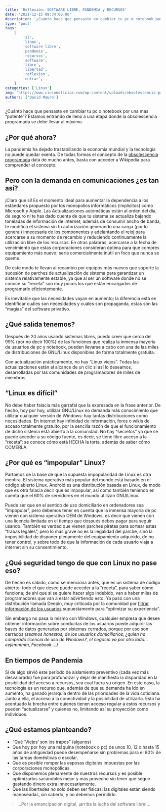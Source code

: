 ```yaml
---
title: 'Reflexión: SOFTWARE LIBRE, PANDEMIA y RECURSOS'
date: '2021-12-15 09:34:00.00'
description: '¿Cuánto hace que pensaste en cambiar tu pc o notebook por una más “potente”? Estamos entrando de lleno a una etapa donde la obsolescencia programada se debe llevar al máximo.'
type: 'post'
tags:
    [
        'sl',
        'linux',
        'software libre',
        'pandemia',
        'recursos',
        'software',
        'libre',
        'libertad',
        'reflexion',
        'entrar',
    ]
categories: ['Linux']
img: 'https://www.cinconoticias.com/wp-content/uploads/obsolescencia-programada.jpg'
authors: ['David Mauro']
---
```


¿Cuánto hace que pensaste en cambiar tu pc o notebook por una más “potente”? Estamos entrando de lleno a una etapa donde la obsolescencia programada se debe llevar al máximo.

## ¿Por qué ahora?

La pandemia ha dejado trastabillando la economía mundial y la tecnología no puede quedar exenta. De todas formas el concepto de la [obsolescencia programada](https://es.wikipedia.org/wiki/Obsolescencia_programada) data de mucho antes, basta con acceder a Wikipedia para comprender el concepto.

## Pero con la demanda en comunicaciones ¿es tan así?

¡Claro que sí! Es el momento ideal para aumentar la dependencia a los estándares propuesto por los monopolios informáticos (implícitos) como Microsoft y Apple. Las Actualizaciones automáticas están al orden del día, de seguro ni te has dado cuenta de que tu sistema se actualiza bajando toneladas de información de internet; además de consumir ancho de banda, te modifica el sistema sin tu autorización generando una carga (por lo general) innecesaria de los componentes y adelantando el reloj para acercarse a su momento de recambio y reduciendo continuamente la utilización libre de los recursos. En otras palabras, acercarse a la fecha de vencimiento que estas corporaciones consideran óptima para que compres equipamiento más nuevo: sería comercialmente inútil un foco que nunca se queme.

De este modo te llevan al recambio por equipos más nuevos que soporte la sucesión de parches de actualización de sistema para garantizar un sistema relativamente estable, ya que al ser un software donde no se conoce su “receta” son muy pocos los que están encargados de programarlo eficientemente.

Es inevitable que las necesidades vayan en aumento; la diferencia está en identificar cuáles son necesidades y cuáles son propaganda, estas son las “magias” del software privativo.

## ¿Qué salida tenemos?

Después de 20 años usando sistemas libres, puedo creer que cerca del 99% (por no decir 100%) de las funciones que realiza la inmensa mayoría de usuarios de pc y notebook, pueden llevarse a cabo con una de las miles de distribuciones de GNU/Linux disponibles de forma totalmente gratuita.

Con actualización prácticamente, no hay “Linux viejos”. Todas las actualizaciones están al alcance de un clic si así lo deseamos, desarrolladas por las comunidades de programadores de miles de miembros.

## “Linux es difícil”

No debe haber falacia más garrafal que la expresada en la frase anterior. De hecho, hoy por hoy, utilizar GNU/Linux no demanda más conocimiento que utilizar cualquier versión de Windows: hay tantas distribuciones como necesidades.
En internet hay infinidad de información, foros o wikis de acceso totalmente gratuito, por la sencilla razón de que el funcionamiento de dicho sistema está abierto a la comunidad. No hay “secretos” ya que se puede acceder a su código fuente, es decir, se tiene libre acceso a la “receta”: se conoce cómo está HECHA la torta, además de saber cómo COMERLA.

## ¿Por qué es “impopular” Linux?

Partamos de la base de que la supuesta impopularidad de Linux es otra mentira. El sistema operativo más popular del mundo está basado en el código abierto Linux. Android es una distribución basada en Linux, de modo que es otra falacia decir que es impopular, así como también teniendo en cuenta que el 60% de servidores en el mundo utilizan GNU/Linux.

Puede ser que en el sentido de uso domiciliario en ordenadores sea “impopular”, pero debemos tener en cuenta que la inmensa mayoría de pc vienen con sistema operativo OEM de Windows, es decir que vienen con una licencia limitada en el tiempo que después debes pagar para seguir usando. También es verdad que vienen parches piratas para sortear estas “trabas legales”, pero lo más grave no es la ilegalidad del parche, sino la imposibilidad de disponer plenamente del equipamiento adquirido, de no tener control, y sobre todo de que la información de cada usuario viaja a internet sin su consentimiento.

## ¿Qué seguridad tengo de que con Linux no pase eso?

De hecho es sabido, como se menciona antes, que es un sistema de código abierto: todo el que desee puede acceder a la “receta”, para saber cómo funciona; de ahí que si se quiere hacer algo indebido, van a haber miles de programadores que van a estar advirtiendo esto. Ya pasó con una distribución llamada Deepin, muy criticada por la comunidad por [filtrar información de los usuarios](https://www.muylinux.com/2018/04/13/acusan-deepin-spyware/) supuestamente para “optimizar su experiencia”.

Sin embargo no pasa lo mismo con Windows, cualquier empresa que desee obtener información sobre conductas de los usuarios puede adquirir las bases de datos generadas por sistemas cerrados, porque por eso son cerrados _(seamos honestos, de los usuarios domiciliarios, ¿quien ha comprado licencia de uso de Windows?, el negocio va por otro lado… eejemmmm, Facebook….)_

## En tiempos de Pandemia

Si de algo sirvió este período de aislamiento preventivo (cada vez más desvalorado) fue para profundizar y dejar de manifiesto la disparidad en la posibilidad del acceso a recursos, sea cual fuera su origen.
En este caso, la tecnología es un recurso que, además de que su demanda ha ido en aumento, ha ganado jerarquía dentro de las prioridades de la vida cotidiana. Junto a ella, el acceso a la conectividad y la posibilidad de utilizarla. Esto ha acentuado la brecha entre quienes tienen acceso regular a estos recursos y pueden “actualizarse” y quienes no, limitando así su proyección como individuos.

## ¿Qué estamos planteando?

-   “Qué ‘Viejos’ son los trapos” (algunos)
-   Que hoy por hoy una máquina (notebook o pc) de unos 10, 12 o hasta 15 años de antigüedad puede desempeñarse sin problemas para el 90% de las tareas domésticas o escolar.
-   Que es posible romper las esposas digitales impuestas por las corporaciones monopólicas.
-   Que disponemos plenamente de nuestros recursos y es posible optimizarlos sacándoles mejor y más provecho sin tener que seguir gastando dinero extra innecesariamente.
-   Que las libertades no solo deben ser físicas: las digitales están siendo manoseadas, sin saberlo, y no debemos permitirlo.

> ...Por la emancipación digital, ¡arriba la lucha del software libre!...
